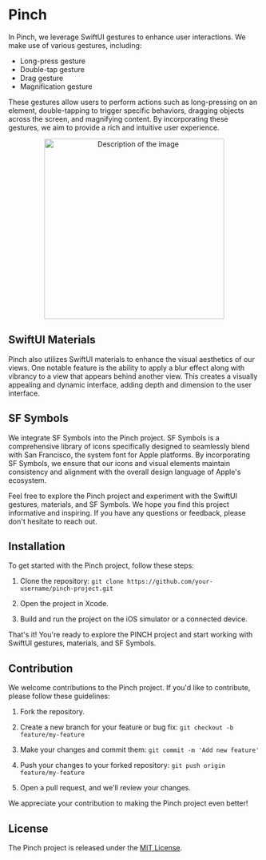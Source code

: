 # Pinch

In Pinch, we leverage SwiftUI gestures to enhance user interactions. We make use of various gestures, including:

- Long-press gesture
- Double-tap gesture
- Drag gesture
- Magnification gesture

These gestures allow users to perform actions such as long-pressing on an element, double-tapping to trigger specific behaviors, dragging objects across the screen, and magnifying content. By incorporating these gestures, we aim to provide a rich and intuitive user experience.

<p align="center">
  <img src="https://github.com/tacettinkustu/PINCH/assets/51737508/fe696032-99ce-4a6d-8ceb-935d3762b65f" alt="Description of the image" width="360">
</p>

## SwiftUI Materials

Pinch also utilizes SwiftUI materials to enhance the visual aesthetics of our views. One notable feature is the ability to apply a blur effect along with vibrancy to a view that appears behind another view. This creates a visually appealing and dynamic interface, adding depth and dimension to the user interface.

## SF Symbols

We integrate SF Symbols into the Pinch project. SF Symbols is a comprehensive library of icons specifically designed to seamlessly blend with San Francisco, the system font for Apple platforms. By incorporating SF Symbols, we ensure that our icons and visual elements maintain consistency and alignment with the overall design language of Apple's ecosystem.

Feel free to explore the Pinch project and experiment with the SwiftUI gestures, materials, and SF Symbols. We hope you find this project informative and inspiring. If you have any questions or feedback, please don't hesitate to reach out.

## Installation

To get started with the Pinch project, follow these steps:

1. Clone the repository:
```git clone https://github.com/your-username/pinch-project.git```

2. Open the project in Xcode.

3. Build and run the project on the iOS simulator or a connected device.

That's it! You're ready to explore the PINCH project and start working with SwiftUI gestures, materials, and SF Symbols.

## Contribution

We welcome contributions to the Pinch project. If you'd like to contribute, please follow these guidelines:

1. Fork the repository.

2. Create a new branch for your feature or bug fix:
```git checkout -b feature/my-feature```

3. Make your changes and commit them:
```git commit -m 'Add new feature'```

4. Push your changes to your forked repository:
```git push origin feature/my-feature```

5. Open a pull request, and we'll review your changes.

We appreciate your contribution to making the Pinch project even better!

## License

The Pinch project is released under the [MIT License](LICENSE).
